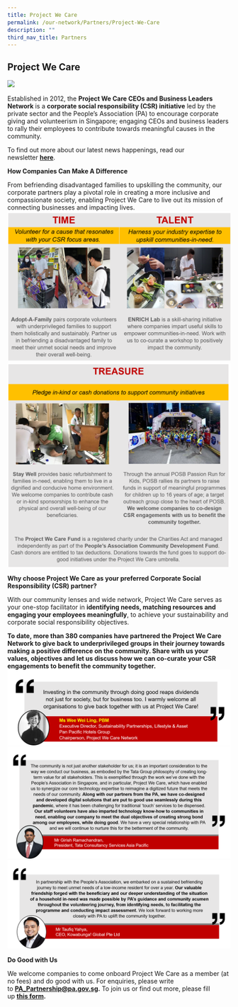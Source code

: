 ```yaml
---
title: Project We Care
permalink: /our-network/Partners/Project-We-Care
description: ""
third_nav_title: Partners
---
```

**Project We Care**
----------------------------------
![](/images/Project%20We%20Care/pwc%20logo.png)

Established in 2012, the **Project We Care CEOs and Business Leaders Network** is a **corporate social responsibility (CSR) initiative** led by the private sector and the People’s Association (PA) to encourage corporate giving and volunteerism in Singapore; engaging CEOs and business leaders to rally their employees to contribute towards meaningful causes in the community.

To find out more about our latest news happenings, read our newsletter **[here](https://www.pa.gov.sg/docs/default-source/default-document-library/project-we-care-dec-2021-edm.pdf?sfvrsn=11371ef5_0 "here")**.

**How Companies Can Make A Difference**

From befriending disadvantaged families to upskilling the community, our corporate partners play a pivotal role in creating a more inclusive and compassionate society, enabling Project We Care to live out its mission of connecting businesses and impacting lives.
![](/images/Project%20We%20Care/Time%20and%20Talent.png)
![](/images/Project%20We%20Care/treasure%20-%20grouped%20edited.png)

**Why choose Project We Care as your preferred Corporate Social Responsibility (CSR) partner?**

With our community lenses and wide network, Project We Care serves as your one-stop facilitator in **identifying needs, matching resources and engaging your employees meaningfully**, to achieve your sustainability and corporate social responsibility objectives.

**To date, **more than 380 companies** have partnered the Project We Care Network to give back to underprivileged groups in their journey towards making a positive difference on the community. Share with us your values, objectives and let us discuss how we can co-curate your CSR engagements to benefit the community together.**
![](/images/Project%20We%20Care/Ms%20Wee%20-%20edited%2031%20Jan%202022.png)
![](/images/Project%20We%20Care/girish%20-%20edited%20(28%20Jan%202022).png)
![](/images/Project%20We%20Care/taufiq%20-%20edited%20(28%20Jan%202022).png)

**Do Good with Us**

We welcome companies to come onboard Project We Care as a member (at no fees) and do good with us. For enquiries, please write to **[**PA\_Partnership@pa.gov.sg**](mailto:PA_Partnership@pa.gov.sg).** To join us or find out more, please fill up **[](http://form.gov.sg/617a64accdbbd5001230935c)[**this form**](https://go.gov.sg/connectwithprojectwecare).**